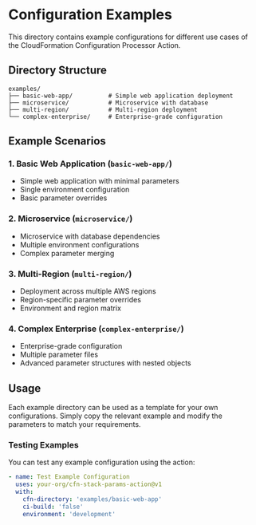 # Configuration Examples

This directory contains example configurations for different use cases of the CloudFormation Configuration Processor Action.

## Directory Structure

```
examples/
├── basic-web-app/          # Simple web application deployment
├── microservice/           # Microservice with database
├── multi-region/           # Multi-region deployment
└── complex-enterprise/     # Enterprise-grade configuration
```

## Example Scenarios

### 1. Basic Web Application (`basic-web-app/`)
- Simple web application with minimal parameters
- Single environment configuration
- Basic parameter overrides

### 2. Microservice (`microservice/`)
- Microservice with database dependencies
- Multiple environment configurations
- Complex parameter merging

### 3. Multi-Region (`multi-region/`)
- Deployment across multiple AWS regions
- Region-specific parameter overrides
- Environment and region matrix

### 4. Complex Enterprise (`complex-enterprise/`)
- Enterprise-grade configuration
- Multiple parameter files
- Advanced parameter structures with nested objects

## Usage

Each example directory can be used as a template for your own configurations. Simply copy the relevant example and modify the parameters to match your requirements.

### Testing Examples

You can test any example configuration using the action:

```yaml
- name: Test Example Configuration
  uses: your-org/cfn-stack-params-action@v1
  with:
    cfn-directory: 'examples/basic-web-app'
    ci-build: 'false'
    environment: 'development'
```